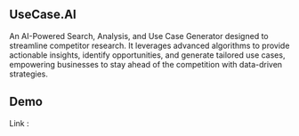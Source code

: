 ## UseCase.AI

An AI-Powered Search, Analysis, and Use Case Generator designed to streamline competitor research. It leverages advanced algorithms to provide actionable insights, identify opportunities, and generate tailored use cases, empowering businesses to stay ahead of the competition with data-driven strategies.

## Demo

Link : 
